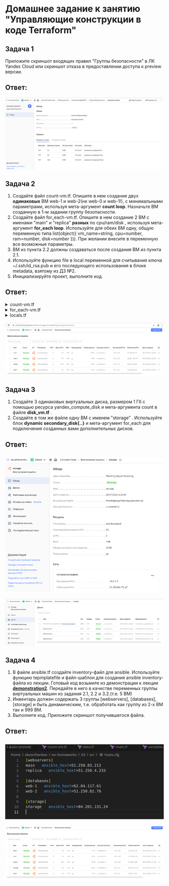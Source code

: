 # Домашнее задание к занятию "Управляющие конструкции в коде Terraform"

## Задача 1
Приложите скриншот входящих правил "Группы безопасности" в ЛК Yandex Cloud  или скриншот отказа в предоставлении доступа к preview версии.

## Ответ:

![](pic/1.png) 

## Задача 2
1. Создайте файл count-vm.tf. Опишите в нем создание двух **одинаковых** ВМ  web-1 и web-2(не web-0 и web-1!), с минимальными параметрами, используя мета-аргумент **count loop**. Назначьте ВМ созданную в 1-м задании группу безопасности.
2. Создайте файл for_each-vm.tf. Опишите в нем создание 2 ВМ с именами "main" и "replica" **разных** по cpu/ram/disk , используя мета-аргумент **for_each loop**. Используйте для обеих ВМ одну, общую переменную типа list(object({ vm_name=string, cpu=number, ram=number, disk=number  })). При желании внесите в переменную все возможные параметры.
3. ВМ из пункта 2.2 должны создаваться после создания ВМ из пункта 2.1.
4. Используйте функцию file в local переменной для считывания ключа ~/.ssh/id_rsa.pub и его последующего использования в блоке metadata, взятому из ДЗ №2.
5. Инициализируйте проект, выполните код.


## Ответ:
<details>
<summary>count-vm.tf</summary>

``` sh
resource "yandex_compute_instance" "backend" {
  count       = 2
  name        = "web-${count.index + 1}"
  platform_id = "standard-v1"
  resources {
    cores         = var.vm_base.cores
    memory        = var.vm_base.memory
    core_fraction = var.vm_base.core_fraction
  }
  boot_disk {
    initialize_params {
      image_id = data.yandex_compute_image.ubuntu.image_id
    }
  }
  scheduling_policy {
    preemptible = true
  }
  network_interface {
    subnet_id = yandex_vpc_subnet.develop.id
    nat       = true
  }
  metadata = local.ssh_keys_and_serial_port

}
``` 
</details>

<details>
<summary>for_each-vm.tf</summary>

``` sh
rresource "yandex_compute_instance" "frontend" {

  for_each = local.virtual_machines

  name        = each.value.vm_name
  platform_id = "standard-v1"
  resources {
    cores         = each.value.vm_cpu
    memory        = each.value.vm_ram
    core_fraction = each.value.vm_core_fraction
  }
  boot_disk {
    initialize_params {
      image_id = data.yandex_compute_image.ubuntu.image_id
      size     = each.value.vm_disk_size
    }
  }
  scheduling_policy {
    preemptible = true
  }
  network_interface {
    subnet_id = yandex_vpc_subnet.develop.id
    nat       = true
  }
  metadata = local.ssh_keys_and_serial_port

  depends_on = [
    yandex_compute_instance.backend
  ]

}
``` 
</details>

<details>
<summary>locals.tf</summary>

``` sh
locals {
  virtual_machines = {
    "vm1" = { vm_name = "main", vm_cpu = 2, vm_ram = 1, vm_disk_size = 10, vm_core_fraction = 5 },
    "vm2" = { vm_name = "replica", vm_cpu = 2, vm_ram = 1, vm_disk_size = 15, vm_core_fraction = 20 }
  }

  ssh_keys_and_serial_port = {
    ssh-keys           = "ubuntu:${file("~/.ssh/id_rsa.pub")}"
    serial-port-enable = 1
  }
}
``` 
</details>

![](pic/2.png) 

## Задача 3

1. Создайте 3 одинаковых виртуальных диска, размером 1 Гб с помощью ресурса yandex_compute_disk и мета-аргумента count в файле **disk_vm.tf** .
2. Создайте в том же файле одну ВМ c именем "storage" . Используйте блок **dynamic secondary_disk{..}** и мета-аргумент for_each для подключения созданных вами дополнительных дисков.

## Ответ:
![](pic/3.png) 
------
![](pic/4.png) 

## Задача 4
1. В файле ansible.tf создайте inventory-файл для ansible.
Используйте функцию tepmplatefile и файл-шаблон для создания ansible inventory-файла из лекции.
Готовый код возьмите из демонстрации к лекции [**demonstration2**](https://github.com/netology-code/ter-homeworks/tree/main/demonstration2).
Передайте в него в качестве переменных группы виртуальных машин из задания 2.1, 2.2 и 3.2.(т.е. 5 ВМ)
2. Инвентарь должен содержать 3 группы [webservers], [databases], [storage] и быть динамическим, т.е. обработать как группу из 2-х ВМ так и 999 ВМ.
4. Выполните код. Приложите скриншот получившегося файла. 

## Ответ:
![](pic/5.png) 
------
![](pic/6.png) 